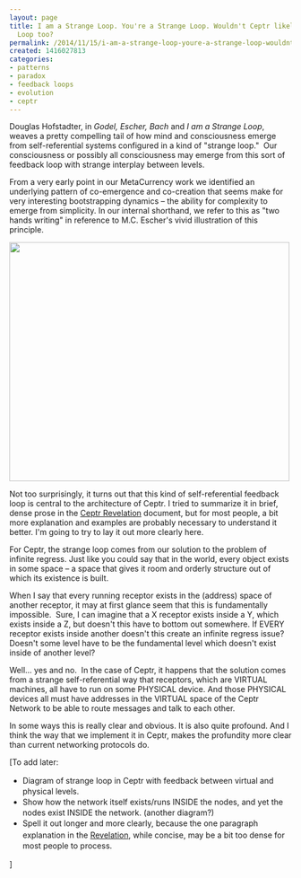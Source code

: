 ```yaml
---
layout: page
title: I am a Strange Loop. You're a Strange Loop. Wouldn't Ceptr likely be Strange
  Loop too?
permalink: /2014/11/15/i-am-a-strange-loop-youre-a-strange-loop-wouldnt-ceptr-likely-be-strange-loop-too
created: 1416027813
categories:
- patterns
- paradox
- feedback loops
- evolution
- ceptr
---
```


Douglas Hofstadter, in <em>Godel, Escher, Bach</em> and <em>I am a Strange Loop</em>, weaves a pretty compelling tail of how mind and consciousness emerge from self-referential systems configured in a kind of "strange loop."&nbsp; Our consciousness or possibly all consciousness may emerge from this sort of feedback loop with strange interplay between levels.

From a very early point in our MetaCurrency work we identified an underlying pattern of co-emergence and co-creation that seems make for very interesting bootstrapping dynamics – the ability for complexity to emerge from simplicity. In our internal shorthand, we refer to this as "two hands writing" in reference to M.C. Escher's vivid illustration of this principle.

<img alt="" src="http://ceptr.wagn.org/files/Escher_Hands-large-6314.jpg" style="width: 500px; height: 426px;">

<!--break-->

Not too surprisingly, it turns out that this kind of self-referential feedback loop is central to the architecture of Ceptr. I tried to summarize it in brief, dense prose in the <a href="https://docs.google.com/document/d/1Line362Wm0zMOZcEZMqPYfHqNS4XIVyVsP7SS_4jE2o/edit#heading=h.ee3qi5eixr98">Ceptr Revelation</a> document, but for most people, a bit more explanation and examples are probably necessary to understand it better. I'm going to try to lay it out more clearly here.

For Ceptr, the strange loop comes from our solution to the problem of infinite regress. Just like you could say that in the world, every object exists in some space – a space that gives it room and orderly structure out of which its existence is built.

When I say that every running receptor exists in the (address) space of another receptor, it may at first glance seem that this is fundamentally impossible.&nbsp; Sure, I can imagine that a X receptor exists inside a Y, which exists inside a Z, but doesn't this have to bottom out somewhere. If EVERY receptor exists inside another doesn't this create an infinite regress issue? Doesn't some level have to be the fundamental level which doesn't exist inside of another level?

Well… yes and no.&nbsp; In the case of Ceptr, it happens that the solution comes from a strange self-referential way that receptors, which are VIRTUAL machines, all have to run on some PHYSICAL device. And those PHYSICAL devices all must have addresses in the VIRTUAL space of the Ceptr Network to be able to route messages and talk to each other.

In some ways this is really clear and obvious. It is also quite profound. And I think the way that we implement it in Ceptr, makes the profundity more clear than current networking protocols do.

[To add later:
<ul><li><span style="line-height: 1.5;">Diagram of strange loop in Ceptr with feedback between virtual and physical levels.</span></li><li><span style="line-height: 1.5;">Show how the network itself exists/runs INSIDE the nodes, and yet the nodes exist INSIDE the network. (another diagram?)</span></li><li><span style="line-height: 1.5;">Spell it out longer and more clearly, because the one paragraph explanation in the <a href="https://docs.google.com/document/d/1Line362Wm0zMOZcEZMqPYfHqNS4XIVyVsP7SS_4jE2o/edit#heading=h.ee3qi5eixr98">Revelation</a>, while concise, may be a bit too dense for most people to process.</span></li></ul>
<span style="line-height: 1.5;">]</span>

